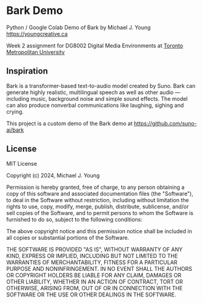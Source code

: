 # Bark Demo

Python / Google Colab Demo of Bark by Michael J. Young
https://youngcreative.ca

Week 2 assignment for DG8002 Digital Media Environments at [Toronto Metropolitan University](https://torontomu.ca)


## Inspiration

Bark is a transformer-based text-to-audio model created by Suno. Bark can generate highly realistic, multilingual speech as well as other audio — including music, background noise and simple sound effects. The model can also produce nonverbal communications like laughing, sighing and crying.

This project is a custom demo of the Bark demo at https://github.com/suno-ai/bark


## License

MIT License

Copyright (c) 2024, Michael J. Young

Permission is hereby granted, free of charge, to any person obtaining a copy
of this software and associated documentation files (the "Software"), to deal
in the Software without restriction, including without limitation the rights
to use, copy, modify, merge, publish, distribute, sublicense, and/or sell
copies of the Software, and to permit persons to whom the Software is
furnished to do so, subject to the following conditions:

The above copyright notice and this permission notice shall be included in all
copies or substantial portions of the Software.

THE SOFTWARE IS PROVIDED "AS IS", WITHOUT WARRANTY OF ANY KIND, EXPRESS OR
IMPLIED, INCLUDING BUT NOT LIMITED TO THE WARRANTIES OF MERCHANTABILITY,
FITNESS FOR A PARTICULAR PURPOSE AND NONINFRINGEMENT. IN NO EVENT SHALL THE
AUTHORS OR COPYRIGHT HOLDERS BE LIABLE FOR ANY CLAIM, DAMAGES OR OTHER
LIABILITY, WHETHER IN AN ACTION OF CONTRACT, TORT OR OTHERWISE, ARISING FROM,
OUT OF OR IN CONNECTION WITH THE SOFTWARE OR THE USE OR OTHER DEALINGS IN THE
SOFTWARE.
